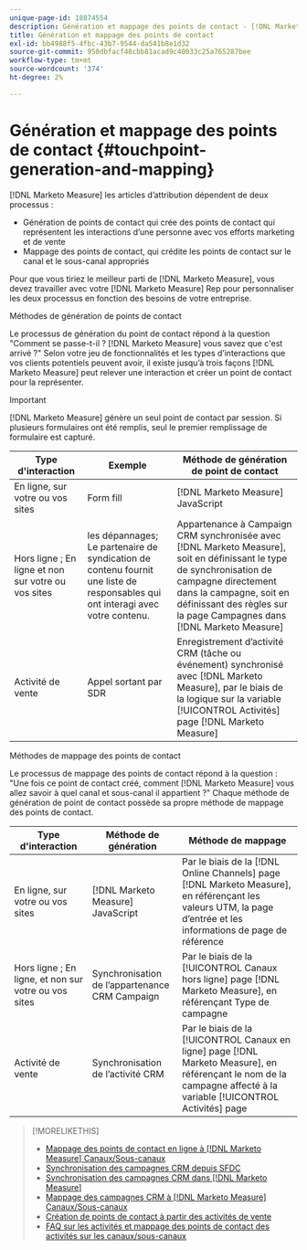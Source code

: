 ```yaml
---
unique-page-id: 18874554
description: Génération et mappage des points de contact - [!DNL Marketo Measure] - Documentation du produit
title: Génération et mappage des points de contact
exl-id: bb4988f5-4fbc-43b7-9544-da541b8e1d32
source-git-commit: 950dbfacf48cbb81acad9c40033c25a765287bee
workflow-type: tm+mt
source-wordcount: '374'
ht-degree: 2%

---
```


# Génération et mappage des points de contact {#touchpoint-generation-and-mapping}

[!DNL Marketo Measure] les articles d’attribution dépendent de deux processus :

* Génération de points de contact qui crée des points de contact qui représentent les interactions d’une personne avec vos efforts marketing et de vente
* Mappage des points de contact, qui crédite les points de contact sur le canal et le sous-canal appropriés

Pour que vous tiriez le meilleur parti de [!DNL Marketo Measure], vous devez travailler avec votre [!DNL Marketo Measure] Rep pour personnaliser les deux processus en fonction des besoins de votre entreprise.

Méthodes de génération de points de contact

Le processus de génération du point de contact répond à la question &quot;Comment se passe-t-il ? [!DNL Marketo Measure] vous savez que c&#39;est arrivé ?&quot; Selon votre jeu de fonctionnalités et les types d’interactions que vos clients potentiels peuvent avoir, il existe jusqu’à trois façons [!DNL Marketo Measure] peut relever une interaction et créer un point de contact pour la représenter.

>[!IMPORTANT]
>
>[!DNL Marketo Measure] génère un seul point de contact par session. Si plusieurs formulaires ont été remplis, seul le premier remplissage de formulaire est capturé.

| **Type d&#39;interaction** | **Exemple** | **Méthode de génération de point de contact** |
|---|---|---|
| En ligne, sur votre ou vos sites | Form fill | [!DNL Marketo Measure] JavaScript |
| Hors ligne ; En ligne et non sur votre ou vos sites | les dépannages; Le partenaire de syndication de contenu fournit une liste de responsables qui ont interagi avec votre contenu. | Appartenance à Campaign CRM synchronisée avec [!DNL Marketo Measure], soit en définissant le type de synchronisation de campagne directement dans la campagne, soit en définissant des règles sur la page Campagnes dans [!DNL Marketo Measure] |
| Activité de vente | Appel sortant par SDR | Enregistrement d’activité CRM (tâche ou événement) synchronisé avec [!DNL Marketo Measure], par le biais de la logique sur la variable [!UICONTROL Activités] page [!DNL Marketo Measure] |

Méthodes de mappage des points de contact

Le processus de mappage des points de contact répond à la question : &quot;Une fois ce point de contact créé, comment [!DNL Marketo Measure] vous allez savoir à quel canal et sous-canal il appartient ?&quot; Chaque méthode de génération de point de contact possède sa propre méthode de mappage des points de contact.

| **Type d&#39;interaction** | **Méthode de génération** | **Méthode de mappage** |
|---|---|---|
| En ligne, sur votre ou vos sites | [!DNL Marketo Measure] JavaScript | Par le biais de la [!DNL Online Channels] page [!DNL Marketo Measure], en référençant les valeurs UTM, la page d’entrée et les informations de page de référence |
| Hors ligne ; En ligne, et non sur votre ou vos sites | Synchronisation de l’appartenance CRM Campaign | Par le biais de la [!UICONTROL Canaux hors ligne] page [!DNL Marketo Measure], en référençant Type de campagne |
| Activité de vente | Synchronisation de l’activité CRM | Par le biais de la [!UICONTROL Canaux en ligne] page [!DNL Marketo Measure], en référençant le nom de la campagne affecté à la variable [!UICONTROL Activités] page |

>[!MORELIKETHIS]
>
>* [Mappage des points de contact en ligne à [!DNL Marketo Measure] Canaux/Sous-canaux](/help/channel-tracking-and-setup/online-channels/online-custom-channel-setup.md)
>* [Synchronisation des campagnes CRM depuis SFDC](/help/channel-tracking-and-setup/offline-channels/syncing-offline-campaigns.md)
>* [Synchronisation des campagnes CRM dans [!DNL Marketo Measure]](/help/channel-tracking-and-setup/offline-channels/custom-campaign-sync.md)
>* [Mappage des campagnes CRM à [!DNL Marketo Measure] Canaux/Sous-canaux](/help/channel-tracking-and-setup/offline-channels/offline-custom-channel-setup.md)
>* [Création de points de contact à partir des activités de vente](/help/advanced-marketo-measure-features/activities-attribution/salesforce-activities-attribution.md)
>* [FAQ sur les activités et mappage des points de contact des activités sur les canaux/sous-canaux](/help/advanced-marketo-measure-features/activities-attribution/activities-attribution-faq.md)


